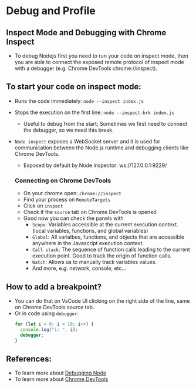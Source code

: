 # Debug and Profile

## Inspect Mode and Debugging with Chrome Inspect

- To debug Nodejs first you need to run your code on inspect mode, then you are able to connect the exposed remote protocol of inspect mode with a debugger (e.g. Chrome DevTools chrome://inspect).

## To start your code on inspect mode:

- Runs the code immediately: `node --inspect index.js`
- Stops the execution on the first line: `node --inspect-brk index.js`
  - Useful to debug from the start; Sometimes we first need to connect the debugger, so we need this break.
- `Node inspect` exposes a WebSocket server and it is used for communication between the Node.js runtime and debugging clients like Chrome DevTools.

  - Exposed by default by Node inspector: ws://127.0.0.1:9229/

  ### Connecting on Chrome DevTools

  - On your chrome open: `chrome://inspect`
  - Find your process on `RemoteTargets`
  - Click on `inspect`
  - Check if the `source` tab on Chrome DevTools is opened
  - Good now you can check the panels with
    - `Scope`: Variables accessible at the current execution context. (local variables, functions, and global variables)
    - `Global`: All varialbes, functions, and objects that are accessible anywhere in the Javascript execution context.
    - `Call stack`: The sequence of function calls leading to the current execution point. Good to track the origin of function calls.
    - `Watch`: Allows us to manually track variables values.
    - And more, e.g. network, console, etc...

## How to add a breakpoint?

- You can do that on VsCode UI clicking on the right side of the line, same on Chrome DevTools source tab.
- Or in code using `debugger`:
  ```javascript
  for (let i = 0; i < 10; i++) {
    console.log("i: ", i);
    debugger;
  }
  ```

## References:

- To learn more about [Debugging Node](https://nodejs.org/en/learn/getting-started/debugging)
- To learn more about [Chrome DevTools](https://developer.chrome.com/docs/devtools/overview)
